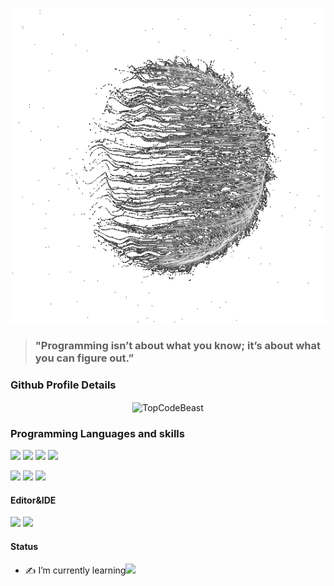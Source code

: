 <p align="center">
  <img src="https://github.com/0xPacman/0xPacman/blob/master/spin.gif" alt="loading..." />
</p>


> ### "Programming isn’t about what you know; it’s about what you can figure out.”

### Github Profile Details
<p align="center"><img height="180em" src="https://github-profile-summary-cards.vercel.app/api/cards/profile-details?username=0xPacman&theme=github_dark" alt="TopCodeBeast" align = "center"/></p>

### Programming Languages and skills
[![](https://img.shields.io/badge/Shell-Exprianced-00599C.svg?style=flat&logo=linux)](https://en.wikipedia.org/wiki/Shell_script)
[![](https://img.shields.io/badge/C-Exprianced-A8B9CC.svg?style=flat&logo=C)](http://csapp.cs.cmu.edu/3e/docs/chistory.html)
[![](https://img.shields.io/badge/C++-Exprianced-00599C.svg?style=flat&logo=c%2B%2B)](https://isocpp.org/)
[![](https://img.shields.io/badge/Python-Amateur-F0F8FF?style=flat&logo=Python)](https://www.python.org/)

![](https://img.shields.io/badge/Cloud-AWS-informational?style=flat&logo=amazonaws&logoColor=white&color=FF9900)
![](https://img.shields.io/badge/Cloud-GCP-informational?style=flat&logo=googlecloud&logoColor=white&color=4285F4)
![](https://img.shields.io/badge/Cloud-Oracle-informational?style=flat&logo=oracle&logoColor=white&color=F80000)


#### Editor&IDE
[![](https://img.shields.io/badge/CLI%20Editor-Emacs-9400D3?style=flat&logo=gnu%20emacs&logoColor=white)](https://www.gnu.org/software/emacs/)
[![](https://img.shields.io/badge/GUI%20Editor-VSCode-66CEE3?style=flat&logo=visualstudiocode&logoColor=white)](https://www.gnu.org/software/emacs/)


#### Status
- ✍️ I’m currently learning<img src="https://i.ya-webdesign.com/images/pointer-transparent-blinking-11.gif" width="20"/>

<!-- #### 1337 Profile
[![ahjadani's 42 stats](https://badge.mediaplus.ma/black/ahjadani)](https://github.com/oakoudad/badge42)
-->

<!-- #### Discord profile
[![Discord Presence](https://lanyard.cnrad.dev/api/614445495384801290)](https://discord.com/users/614445495384801290)
-->
